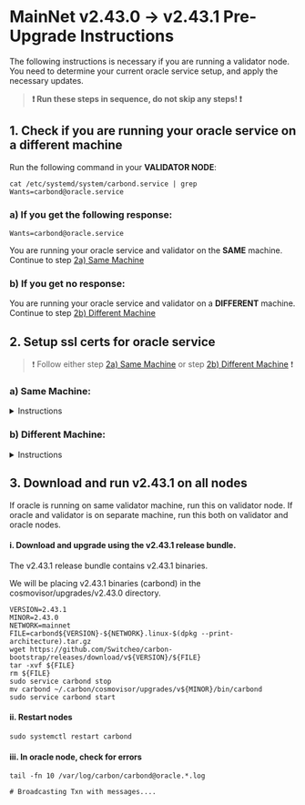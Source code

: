 # MainNet v2.43.0 -> v2.43.1 Pre-Upgrade Instructions

The following instructions is necessary if you are running a validator node. You need to determine your current oracle service setup, and apply the necessary updates.

>**:exclamation: Run these steps in sequence, do not skip any steps! :exclamation:**

## 1. Check if you are running your oracle service on a different machine

  Run the following command in your **VALIDATOR NODE**:

    cat /etc/systemd/system/carbond.service | grep Wants=carbond@oracle.service

  ### a) If you get the following response:
  
  `Wants=carbond@oracle.service`

  You are running your oracle service and validator on the **SAME** machine. Continue to step [2a) Same Machine](#a-same-machine)

  ### b) If you get no response:

  You are running your oracle service and validator on a **DIFFERENT** machine. Continue to step [2b) Different Machine](#b-different-machine)

## 2. Setup ssl certs for oracle service

  >:exclamation: Follow either step [2a) Same Machine](#a-same-machine) or step [2b) Different Machine](#b-different-machine) :exclamation:

  ### a) Same Machine:

  <details>
  <summary> Instructions </summary>

  #### i. Run this in your VALIDATOR NODE

  Generate ssl configurations, that will be used to authenticate GRPC server.

    VALIDATOR_NODE_IP_ADDRESS="127.0.0.1"
    ORACLE_SERVICE_NODE_IP_ADDRESS="127.0.0.1"
    CARBON_HOME_PATH="~/.carbon"         # update if necessary
    URL=https://raw.githubusercontent.com/Switcheo/carbon-bootstrap/master/scripts/cert.sh
    bash <(wget -O - $URL) $VALIDATOR_NODE_IP_ADDRESS $ORACLE_SERVICE_NODE_IP_ADDRESS $CARBON_HOME_PATH

  </details>

  ### b) Different Machine:

  <details>
  <summary> Instructions </summary>

  #### i. Run this in your VALIDATOR NODE

  Generate ssl configurations, that will be used to authenticate GRPC server.

  >:exclamation: Update the following fields, `VALIDATOR_NODE_IP_ADDRESS` and `ORACLE_SERVICE_NODE_IP_ADDRESS` with the private IP address of each machine. :exclamation:

    VALIDATOR_NODE_IP_ADDRESS=""         # change to val node ip address
    ORACLE_SERVICE_NODE_IP_ADDRESS=""    # change to oracle service node ip address
    CARBON_HOME_PATH="~/.carbon"         # update if necessary
    URL=https://raw.githubusercontent.com/switcheo/carbon-bootstrap/master/scripts/cert.sh
    bash <(wget -O - $URL) $VALIDATOR_NODE_IP_ADDRESS $ORACLE_SERVICE_NODE_IP_ADDRESS $CARBON_HOME_PATH

    # e.g.
    # VALIDATOR_NODE_IP_ADDRESS="192.168.70.100"
    # ORACLE_SERVICE_NODE_IP_ADDRESS="192.168.70.200"
    # CARBON_HOME_PATH="~/.carbon"
    # URL=https://raw.githubusercontent.com/switcheo/carbon-bootstrap/master/scripts/cert.sh
    # bash <(wget -O - $URL) $VALIDATOR_NODE_IP_ADDRESS $ORACLE_SERVICE_NODE_IP_ADDRESS $CARBON_HOME_PATH

  #### ii. Run this in your ORACLE NODE

  Copy ssl certs from validator node to oracle node. Ensure that oracle node is able to access validator node via pub key authentication.

  >:exclamation: Update fields: `USER` and `VALIDATOR_NODE_IP_ADDRESS`. :exclamation:

    scp -r USER@VALIDATOR_NODE_IP_ADDRESS:~/.carbon/config/cert ~/.carbon/config/cert

    # e.g.
    # scp -r ubuntu@192.168.70.100:~/.carbon/config/cert ~/.carbon/config/cert

  #### iii. Update your oracle service

  When running your oracle service, you now have to supply an additional flag for the new grpc url, on top of the old one:

  To check which gRPC IP address your oracle service was previously using, run the following command inside your **ORACLE SERVICE NODE**:

    cat /etc/systemd/system/carbond@.service | grep grpc-url

  #### a) If you get no response:

  <details>
  <summary> Instructions </summary>

  <br>

  >:exclamation: Update the following field: `VALIDATOR_NODE_IP_ADDRESS`. :exclamation:

  Update `ExecStart` in `/etc/systemd/system/carbond@.service` file.

    # sudo vim /etc/systemd/system/carbond@.service
    ExecStart=/home/ubuntu/.carbon/cosmovisor/current/bin/carbond %i --oracle-grpc-url VALIDATOR_NODE_IP_ADDRESS:9093

    # e.g.
    # ExecStart=/home/ubuntu/.carbon/cosmovisor/current/bin/carbond %i --oracle-grpc-url 192.168.70.100:9093

  </details>

  #### b) If you get the following response:

  `ExecStart=/home/ubuntu/.carbon/cosmovisor/current/bin/carbond %i --grpc-url GRPC_IP_ADDRESS`

  Note down `GRPC_IP_ADDRESS`.

  <details>
  <summary> Instructions </summary>

  <br>

  >:exclamation: Update the following fields: `VALIDATOR_NODE_IP_ADDRESS` and `GRPC_IP_ADDRESS`. :exclamation:

  Update `ExecStart` in `/etc/systemd/system/carbond@.service` file.

    # sudo vim /etc/systemd/system/carbond@.service
    ExecStart=/home/ubuntu/.carbon/cosmovisor/current/bin/carbond %i --grpc-url GRPC_IP_ADDRESS:9090 --oracle-grpc-url VALIDATOR_NODE_IP_ADDRESS:9093

    # e.g.
    # ExecStart=/home/ubuntu/.carbon/cosmovisor/current/bin/carbond %i --grpc-url 192.168.70.300:9090 --oracle-grpc-url 192.168.70.100:9093

  </details>

  #### iv. Update config changes

    sudo systemctl daemon-reload

  </details>

## 3. Download and run v2.43.1 on all nodes

  If oracle is running on same validator machine, run this on validator node. If oracle and validator is on separate machine, run this both on validator and oracle nodes.

  #### i. Download and upgrade using the v2.43.1 release bundle.

  The v2.43.1 release bundle contains v2.43.1 binaries.

  We will be placing v2.43.1 binaries (carbond) in the cosmovisor/upgrades/v2.43.0 directory.

    VERSION=2.43.1
    MINOR=2.43.0
    NETWORK=mainnet
    FILE=carbond${VERSION}-${NETWORK}.linux-$(dpkg --print-architecture).tar.gz
    wget https://github.com/Switcheo/carbon-bootstrap/releases/download/v${VERSION}/${FILE}
    tar -xvf ${FILE}
    rm ${FILE}
    sudo service carbond stop
    mv carbond ~/.carbon/cosmovisor/upgrades/v${MINOR}/bin/carbond
    sudo service carbond start

  #### ii. Restart nodes

    sudo systemctl restart carbond

  #### iii. In oracle node, check for errors

    tail -fn 10 /var/log/carbon/carbond@oracle.*.log

    # Broadcasting Txn with messages....
